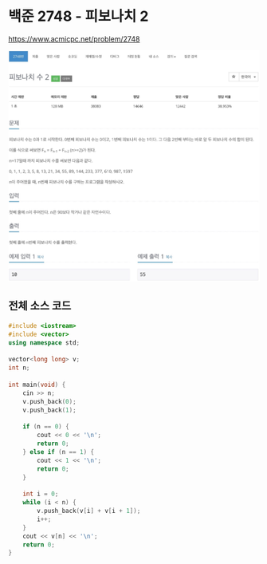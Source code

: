# 백준 2748 - 피보나치 2

https://www.acmicpc.net/problem/2748

![](2748.jpeg)

## 전체 소스 코드
```cpp
#include <iostream>
#include <vector>
using namespace std;

vector<long long> v;
int n;

int main(void) {
    cin >> n;
    v.push_back(0);
    v.push_back(1);

    if (n == 0) {
        cout << 0 << '\n';
        return 0;
    } else if (n == 1) {
        cout << 1 << '\n';
        return 0;
    }

    int i = 0;
    while (i < n) {
        v.push_back(v[i] + v[i + 1]);
        i++;
    }
    cout << v[n] << '\n';
    return 0;
}
```
